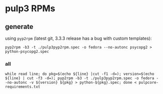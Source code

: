 # pulp3 RPMs

## generate

using `pyp2rpm` (latest git, 3.3.3 release has a bug with custom templates):

  ```
  pyp2rpm -b3 -t ./pulp3pyp2rpm.spec -o fedora --no-autonc psycopg2 > python-psycopg2.spec
  ```

### all

  ```
  while read line; do pkg=$(echo ${line} |cut -f1 -d=); version=$(echo ${line} | cut -f3 -d=); pyp2rpm -b3 -t ./pulp3pyp2rpm.spec -o fedora --no-autonc -v ${version} ${pkg} > python-${pkg}.spec; done < pulpcore-requirements.txt
  ```
